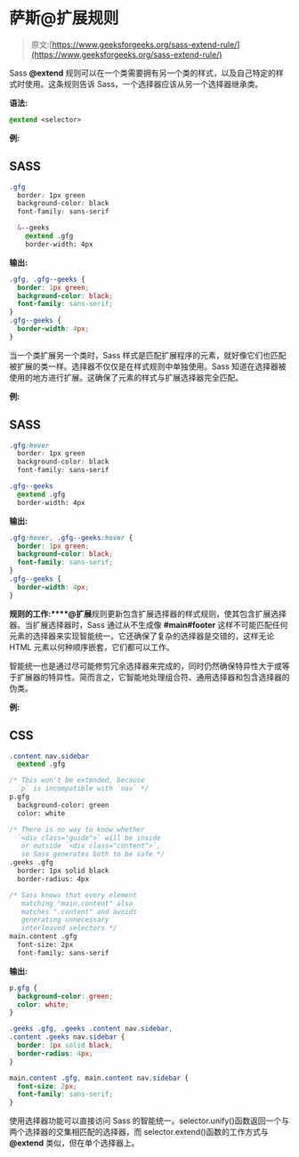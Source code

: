 # 萨斯@扩展规则

> 原文:[https://www.geeksforgeeks.org/sass-extend-rule/](https://www.geeksforgeeks.org/sass-extend-rule/)

Sass **@extend** 规则可以在一个类需要拥有另一个类的样式，以及自己特定的样式时使用。这条规则告诉 Sass，一个选择器应该从另一个选择器继承类。

**语法:**

```css
@extend <selector>
```

**例:**

## SASS

```css
.gfg
  border: 1px green
  background-color: black
  font-family: sans-serif

  &--geeks
    @extend .gfg
    border-width: 4px
```

**输出:**

```css
.gfg, .gfg--geeks {
  border: 1px green;
  background-color: black;
  font-family: sans-serif;
}
.gfg--geeks {
  border-width: 4px;
}

```

当一个类扩展另一个类时，Sass 样式是匹配扩展程序的元素，就好像它们也匹配被扩展的类一样。选择器不仅仅是在样式规则中单独使用。Sass 知道在选择器被使用的地方进行扩展。这确保了元素的样式与扩展选择器完全匹配。

**例:**

## SASS

```css
.gfg:hover
  border: 1px green
  background-color: black
  font-family: sans-serif

.gfg--geeks
  @extend .gfg
  border-width: 4px
```

**输出:**

```css
.gfg:hover, .gfg--geeks:hover {
  border: 1px green;
  background-color: black;
  font-family: sans-serif;
}
.gfg--geeks {
  border-width: 4px;
}

```

**规则的工作:****@扩展**规则更新包含扩展选择器的样式规则，使其包含扩展选择器。当扩展选择器时，Sass 通过从不生成像 **#main#footer** 这样不可能匹配任何元素的选择器来实现智能统一。它还确保了复杂的选择器是交错的，这样无论 HTML 元素以何种顺序嵌套，它们都可以工作。

智能统一也是通过尽可能修剪冗余选择器来完成的，同时仍然确保特异性大于或等于扩展器的特异性。简而言之，它智能地处理组合符、通用选择器和包含选择器的伪类。

**例:**

## CSS

```css
.content nav.sidebar
  @extend .gfg

/* This won't be extended, because 
  `p` is incompatible with `nav` */
p.gfg
  background-color: green
  color: white

/* There is no way to know whether
  `<div class="guide">` will be inside
   or outside `<div class="content">`,
   so Sass generates both to be safe */
.geeks .gfg
  border: 1px solid black
  border-radius: 4px

/* Sass knows that every element 
   matching "main.content" also 
   matches ".content" and avoids
   generating unnecessary 
   interleaved selectors */
main.content .gfg
  font-size: 2px
  font-family: sans-serif
```

**输出:**

```css
p.gfg {
  background-color: green;
  color: white;
}

.geeks .gfg, .geeks .content nav.sidebar, 
.content .geeks nav.sidebar {
  border: 1px solid black;
  border-radius: 4px;
}

main.content .gfg, main.content nav.sidebar {
  font-size: 2px;
  font-family: sans-serif;
}

```

使用选择器功能可以直接访问 Sass 的智能统一。selector.unify()函数返回一个与两个选择器的交集相匹配的选择器，而 selector.extend()函数的工作方式与 **@extend** 类似，但在单个选择器上。